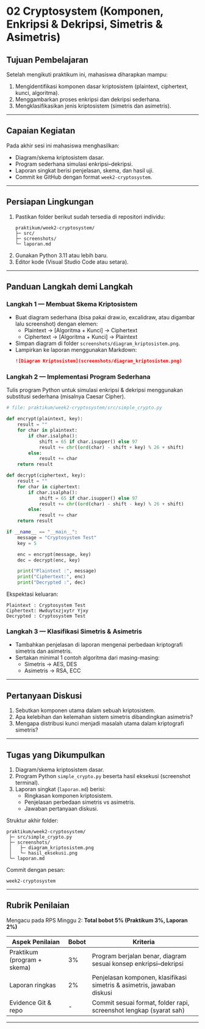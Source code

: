# 02 Cryptosystem (Komponen, Enkripsi & Dekripsi, Simetris & Asimetris)

## Tujuan Pembelajaran
Setelah mengikuti praktikum ini, mahasiswa diharapkan mampu:  
1. Mengidentifikasi komponen dasar kriptosistem (plaintext, ciphertext, kunci, algoritma).  
2. Menggambarkan proses enkripsi dan dekripsi sederhana.  
3. Mengklasifikasikan jenis kriptosistem (simetris dan asimetris).  

---

## Capaian Kegiatan
Pada akhir sesi ini mahasiswa menghasilkan:  
- Diagram/skema kriptosistem dasar.  
- Program sederhana simulasi enkripsi–dekripsi.  
- Laporan singkat berisi penjelasan, skema, dan hasil uji.  
- Commit ke GitHub dengan format `week2-cryptosystem`.  

---

## Persiapan Lingkungan
1. Pastikan folder berikut sudah tersedia di repositori individu:  
   ```
   praktikum/week2-cryptosystem/
   ├─ src/
   ├─ screenshots/
   └─ laporan.md
   ```
2. Gunakan Python 3.11 atau lebih baru.  
3. Editor kode (Visual Studio Code atau setara).  

---

## Panduan Langkah demi Langkah

### Langkah 1 — Membuat Skema Kriptosistem
- Buat diagram sederhana (bisa pakai draw.io, excalidraw, atau digambar lalu screenshot) dengan elemen:  
  - Plaintext → [Algoritma + Kunci] → Ciphertext  
  - Ciphertext → [Algoritma + Kunci] → Plaintext  
- Simpan diagram di folder `screenshots/diagram_kriptosistem.png`.  
- Lampirkan ke laporan menggunakan Markdown:  
  ```markdown
  ![Diagram Kriptosistem](screenshots/diagram_kriptosistem.png)
  ```

### Langkah 2 — Implementasi Program Sederhana
Tulis program Python untuk simulasi enkripsi & dekripsi menggunakan substitusi sederhana (misalnya Caesar Cipher).  

```python
# file: praktikum/week2-cryptosystem/src/simple_crypto.py

def encrypt(plaintext, key):
    result = ""
    for char in plaintext:
        if char.isalpha():
            shift = 65 if char.isupper() else 97
            result += chr((ord(char) - shift + key) % 26 + shift)
        else:
            result += char
    return result

def decrypt(ciphertext, key):
    result = ""
    for char in ciphertext:
        if char.isalpha():
            shift = 65 if char.isupper() else 97
            result += chr((ord(char) - shift - key) % 26 + shift)
        else:
            result += char
    return result

if __name__ == "__main__":
    message = "Cryptosystem Test"
    key = 5

    enc = encrypt(message, key)
    dec = decrypt(enc, key)

    print("Plaintext :", message)
    print("Ciphertext:", enc)
    print("Decrypted :", dec)
```

Ekspektasi keluaran:  
```
Plaintext : Cryptosystem Test
Ciphertext: Hwduytxzjxytr Yjxy
Decrypted : Cryptosystem Test
```

### Langkah 3 — Klasifikasi Simetris & Asimetris
- Tambahkan penjelasan di laporan mengenai perbedaan kriptografi simetris dan asimetris.  
- Sertakan minimal 1 contoh algoritma dari masing-masing:  
  - Simetris → AES, DES  
  - Asimetris → RSA, ECC  

---

## Pertanyaan Diskusi
1. Sebutkan komponen utama dalam sebuah kriptosistem.  
2. Apa kelebihan dan kelemahan sistem simetris dibandingkan asimetris?  
3. Mengapa distribusi kunci menjadi masalah utama dalam kriptografi simetris?  

---

## Tugas yang Dikumpulkan
1. Diagram/skema kriptosistem dasar.  
2. Program Python `simple_crypto.py` beserta hasil eksekusi (screenshot terminal).  
3. Laporan singkat (`laporan.md`) berisi:  
   - Ringkasan komponen kriptosistem.  
   - Penjelasan perbedaan simetris vs asimetris.  
   - Jawaban pertanyaan diskusi.  

Struktur akhir folder:
```
praktikum/week2-cryptosystem/
 ├─ src/simple_crypto.py
 ├─ screenshots/
 │   ├─ diagram_kriptosistem.png
 │   └─ hasil_eksekusi.png
 └─ laporan.md
```

Commit dengan pesan:  
```
week2-cryptosystem
```

---

## Rubrik Penilaian
Mengacu pada RPS Minggu 2: **Total bobot 5% (Praktikum 3%, Laporan 2%)**  

| Aspek Penilaian             | Bobot | Kriteria                                                                 |
|------------------------------|-------|--------------------------------------------------------------------------|
| Praktikum (program + skema)  | 3%    | Program berjalan benar, diagram sesuai konsep enkripsi–dekripsi           |
| Laporan ringkas              | 2%    | Penjelasan komponen, klasifikasi simetris & asimetris, jawaban diskusi    |
| Evidence Git & repo          | -     | Commit sesuai format, folder rapi, screenshot lengkap (syarat sah)        |

---
